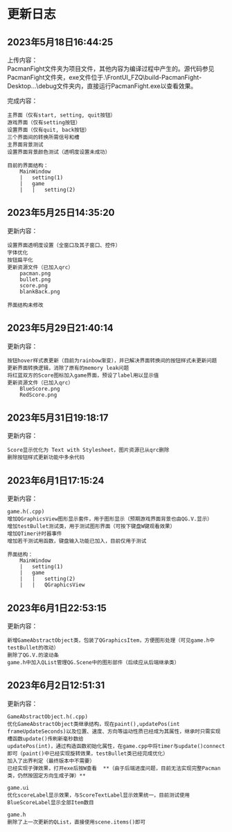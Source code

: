 # 更新日志
## 2023年5月18日16:44:25

上传内容：  
    PacmanFight文件夹为项目文件，其他内容为编译过程中产生的。源代码参见PacmanFight文件夹，exe文件位于.\FrontUI_FZQ\build-PacmanFight-Desktop...\debug文件夹内，直接运行PacmanFight.exe以查看效果。

完成内容：  
    
    主界面（仅有start, setting, quit按钮）  
    游戏界面（仅有setting按钮）  
    设置界面（仅有quit, back按钮）  
    三个界面间的转换所需信号和槽  
    主界面背景测试  
    设置界面背景颜色测试（透明度设置未成功）  
    
    目前的界面结构：  
        MainWindow
        |   setting(1)
        |   game
        |   |   setting(2)

## 2023年5月25日14:35:20

更新内容：  
    
    设置界面透明度设置（全窗口及其子窗口、控件）  
    字体优化  
    按钮扁平化  
    更新资源文件（已加入qrc）  
        pacman.png  
        bullet.png  
        score.png  
        blankBack.png  

    界面结构未修改

## 2023年5月29日21:40:14

更新内容：  

    按钮hover样式表更新（目前为rainbow渐变），并已解决界面转换间的按钮样式未更新问题  
    更新界面转换逻辑，消除了原有的memory leak问题  
    将红蓝双方的Score图标加入game界面，预设了label用以显示值  
    更新资源文件（已加入qrc）  
        BlueScore.png  
        RedScore.png  

## 2023年5月31日19:18:17

更新内容：  

    Score显示优化为 Text with Stylesheet，图片资源已从qrc删除  
    删除按钮样式更新功能中多余代码  

## 2023年6月1日17:15:24

更新内容：  

    game.h(.cpp)  
    增加QGraphicsView图形显示套件，用于图形显示（预期游戏界面背景也由QG.V.显示）  
    增加testBullet测试类，用于测试图形界面（可按下键盘W键观看效果）  
    增加QTimer计时器事件  
    增加若干测试用函数，键盘输入功能已加入，目前仅用于测试  

    界面结构：  
        MainWindow
        |   setting(1)
        |   game
        |   |   setting(2)
        |   |   QGraphicsView

## 2023年6月1日22:53:15

更新内容：  

    新增GameAbstractObject类，包装了QGraphicsItem，方便图形处理（可见game.h中testBullet的改动）  
    删除了QG.V.的滚动条  
    game.h中加入QList管理QG.Scene中的图形部件（后续应从后端继承类）  

## 2023年6月2日12:51:31

更新内容：

    GameAbstractObject.h(.cpp)  
    优化GameAbstractObject类继承结构，现在paint(),updatePos(int frameUpdateSeconds)以及位置、速度、方向等运动性质已经成为其属性，继承时只需实现槽函数update()传刷新毫秒数给
    updatePos(int)，通过构造函数初始化属性，在game.cpp中将timer与update()connect即可（paint()中已经实现旋转效果，testBullet类已经完成优化）  
    加入了出界判定（最终版本中不需要）  
    已经实现子弹效果，打开exe后按W查看  **（由于后端进度问题，目前无法实现完整Pacman类，仍然按固定方向生成子弹）**  
    
    game.ui  
    优化scoreLabel显示效果，与ScoreTextLabel显示效果统一，目前测试使用BlueScoreLabel显示全部Item数目  
    
    game.h  
    删除了上一次更新的QList，直接使用scene.items()即可  